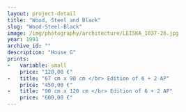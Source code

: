```yaml
---
layout: project-detail
title: "Wood, Steel and Black"
slug: "Wood-Steel-Black"
image: /img/photography/architecture/LEISKA_1037-26.jpg
year: 1991
archive_id: ""
description: "House G"
prints:
-   variable: small
    price: "120,00 €"
-   title: "67 cm x 90 cm </br> Edition of 6 + 2 AP"
    price: "450,00 €"
-   title: "90 cm x 120 cm </br> Edition of 6 + 2 AP"
    price: "600,00 €"
---
```

